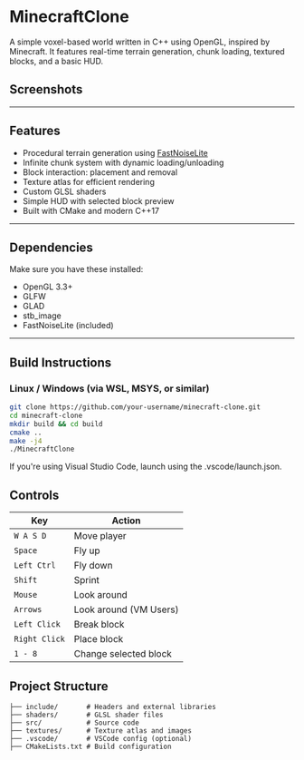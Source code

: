 # MinecraftClone
A simple voxel-based world written in C++ using OpenGL, inspired by Minecraft.
It features real-time terrain generation, chunk loading, textured blocks, and a basic HUD.

## Screenshots


---

## Features

- Procedural terrain generation using [FastNoiseLite](https://github.com/Auburn/FastNoiseLite)
- Infinite chunk system with dynamic loading/unloading
- Block interaction: placement and removal
- Texture atlas for efficient rendering
- Custom GLSL shaders
- Simple HUD with selected block preview
- Built with CMake and modern C++17

---

## Dependencies

Make sure you have these installed:

- OpenGL 3.3+
- GLFW
- GLAD
- stb_image
- FastNoiseLite (included)

---

## Build Instructions

### Linux / Windows (via WSL, MSYS, or similar)

```bash
git clone https://github.com/your-username/minecraft-clone.git
cd minecraft-clone
mkdir build && cd build
cmake ..
make -j4
./MinecraftClone
```
If you're using Visual Studio Code, launch using the .vscode/launch.json.

## Controls

| Key           | Action                |
| ------------- | --------------------- |
| `W A S D`     | Move player           |
| `Space`       | Fly up                |
| `Left Ctrl`   | Fly down              |
| `Shift`       | Sprint                |
| `Mouse`       | Look around           |
| `Arrows`      | Look around (VM Users)|
| `Left Click`  | Break block           |
| `Right Click` | Place block           |
| `1 - 8`       | Change selected block |

## Project Structure

```
├── include/       # Headers and external libraries
├── shaders/       # GLSL shader files
├── src/           # Source code
├── textures/      # Texture atlas and images
├── .vscode/       # VSCode config (optional)
├── CMakeLists.txt # Build configuration
```
